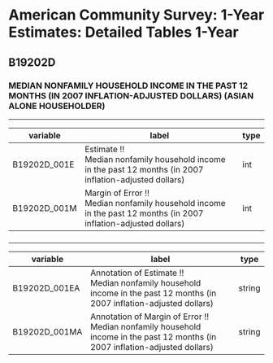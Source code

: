 # American Community Survey: 1-Year Estimates: Detailed Tables 1-Year

## B19202D

### MEDIAN NONFAMILY HOUSEHOLD INCOME IN THE PAST 12 MONTHS (IN 2007 INFLATION-ADJUSTED DOLLARS) (ASIAN ALONE HOUSEHOLDER)

___

| variable | label | type |
| ----- | ----- | ----- |
| B19202D_001E | Estimate !!<br>Median nonfamily household income in the past 12 months (in 2007 inflation-adjusted dollars) | int |
| B19202D_001M | Margin of Error !!<br>Median nonfamily household income in the past 12 months (in 2007 inflation-adjusted dollars) | int |
### 

___

| variable | label | type |
| ----- | ----- | ----- |
| B19202D_001EA | Annotation of Estimate !!<br>Median nonfamily household income in the past 12 months (in 2007 inflation-adjusted dollars) | string |
| B19202D_001MA | Annotation of Margin of Error !!<br>Median nonfamily household income in the past 12 months (in 2007 inflation-adjusted dollars) | string |


